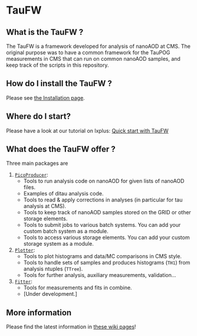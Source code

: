 # TauFW


## What is the TauFW ?
The TauFW is a framework developed for analysis of nanoAOD at CMS.
The original purpose was to have a common framework for the TauPOG measurements in CMS that can run on common nanoAOD samples, and keep track of the scripts in this repository.

## How do I install the TauFW ?
Please see [the Installation page](Installation).

## Where do I start?
Please have a look at our tutorial on lxplus: [Quick start with TauFW](Quick-start-with-TauFW)

## What does the TauFW offer ?
Three main packages are
1. [`PicoProducer`](../tree/master/PicoProducer):
   * Tools to run analysis code on nanoAOD for given lists of nanoAOD files.
   * Examples of ditau analysis code.
   * Tools to read & apply corrections in analyses (in particular for tau analysis at CMS).
   * Tools to keep track of nanoAOD samples stored on the GRID or other storage elements.
   * Tools to submit jobs to various batch systems. You can add your custom batch system as a module. 
   * Tools to access various storage elements. You can add your custom storage system as a module.
2. [`Plotter`](../tree/master/Plotter):
   * Tools to plot histograms and data/MC comparisons in CMS style.
   * Tools to handle sets of samples and produces histograms (`TH1`) from analysis ntuples (`TTree`).
   * Tools for further analysis, auxiliary measurements, validation...
3. [`Fitter`](../tree/master/Fitter):
   * Tools for measurements and fits in combine.
   * [Under development.]

## More information
Please find the latest information in [these wiki pages](https://github.com/cms-tau-pog/TauFW/wiki)!
